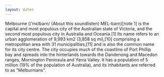 ```yaml
---
layout: daten
---
```


Melbourne (/ˈmɛlbərn/ (About this soundlisten) MEL-bərn)[note 1] is the capital and most populous city of the Australian state of Victoria, and the second most populous city in Australia and Oceania.[1] Its name refers to an urban agglomeration of 9,993 km2 (3,858 sq mi),[10] comprising a metropolitan area with 31 municipalities,[11] and is also the common name for its city centre. The city occupies much of the coastline of Port Phillip bay and spreads into the hinterlands towards the Dandenong and Macedon ranges, Mornington Peninsula and Yarra Valley. It has a population of 5 million (19% of the population of Australia), and its inhabitants are referred to as "Melburnians".
